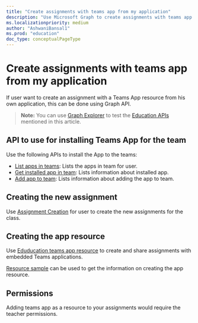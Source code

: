 ```yaml
---
title: "Create assignments with teams app from my application"
description: "Use Microsoft Graph to create assignments with teams app resource using your own application"
ms.localizationpriority: medium
author: "AshwaniBansal1"
ms.prod: "education"
doc_type: conceptualPageType
---
```


# Create assignments with teams app from my application

If user want to create an assignment with a Teams App resource from his own application, this can be done using Graph API.

> **Note:** You can use [Graph Explorer](https://developer.microsoft.com/en-us/graph/graph-explorer) to test the [Education APIs](https://learn.microsoft.com/en-us/graph/msgraph-onboarding-graphexplorer) mentioned in this article.

## API to use for installing Teams App for the team

Use the following APIs to install the App to the teams:

- [List apps in teams](/graph/api/team-list-installedapps): Lists the apps in team for user.
- [Get installed app in team](/graph/api/team-get-installedapp): Lists information about installed app.
- [Add app to team](/graph/api/educationclass-list-members): Lists information about adding the app to team.

## Creating the new assignment 

Use [Assignment Creation](/graph/api/educationclass-post-assignment) for user to create the new assignments for the class.

## Creating the app resource

Use [Eduducation teams app resource](/graph/api/resources/educationteamsappresource) to create and share assignments with embedded Teams applications.

[Resource sample](/api/educationassignment-post-resources#example-7-create-an-educationteamsappresource) can be used  to get the information on creating the app resource.

## Permissions

Adding teams app as a resource to your assignments would require the teacher permissions.
